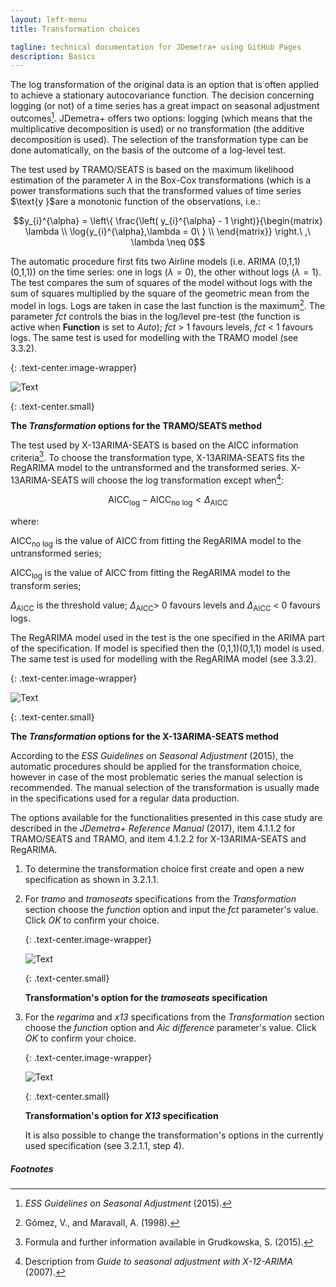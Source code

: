 ```yaml
---
layout: left-menu
title: Transformation choices

tagline: technical documentation for JDemetra+ using GitHub Pages
description: Basics
---
```


The log transformation of the original data is an option that is often
applied to achieve a stationary autocovariance function. The decision
concerning logging (or not) of a time series has a great impact on
seasonal adjustment outcomes[^4]. JDemetra+ offers two options: logging
(which means that the multiplicative decomposition is used) or no
transformation (the additive decomposition is used). The selection of
the transformation type can be done automatically, on the basis of the
outcome of a log-level test.

The test used by TRAMO/SEATS is based on the maximum likelihood
estimation of the parameter $\lambda$ in the Box-Cox transformations
(which is a power transformations such that the transformed values of
time series $\text{y }\$are a monotonic function of the observations,
i.e.:

$$y_{i}^{\alpha} = \left\{ \frac{\left( y_{i}^{\alpha} - 1 \right)}{\begin{matrix}
\lambda \\
\log{y_{i}^{\alpha},\lambda = 0\ } \\
\end{matrix}} \right.\ ,\ \lambda \neq 0$$

The automatic procedure first fits two Airline models (i.e. ARIMA
(0,1,1)(0,1,1)) on the time series: one in logs ($\lambda = 0$), the other
without logs ($\lambda = 1$). The test compares the sum of squares of
the model without logs with the sum of squares multiplied by the square
of the geometric mean from the model in logs. Logs are taken in case the
last function is the maximum[^5]. The parameter *fct* controls the bias
in the log/level pre-test (the function is active when **Function** is
set to *Auto*); *fct* \> 1 favours levels, *fct* \< 1 favours logs. The
same test is used for modelling with the TRAMO model (see 3.3.2).

{: .text-center.image-wrapper}

![Text](/assets/img/user-guide/UG_SA_image37.jpg)

{: .text-center.small}

**The *Transformation* options for the TRAMO/SEATS method**

The test used by X-13ARIMA-SEATS is based on the AICC information
criteria[^6]. To choose the transformation type, X-13ARIMA-SEATS fits the
RegARIMA model to the untransformed and the transformed series.  X-13ARIMA-SEATS will choose
the log transformation except when[^7]:

$$\text{AICC}_{\log} - \text{AICC}_{\text{no\ log}} < \Delta_{\text{AICC}}$$

where:

$\text{AICC}_{\text{no\ log}}$ is the value of AICC from fitting the
RegARIMA model to the untransformed series;

$\text{AICC}_{\log}$ is the value of AICC from fitting the RegARIMA
model to the transform series;

$\Delta_{\text{AICC}}$ is the threshold value; $\Delta_{\text{AICC}}$\>
0 favours levels and $\Delta_{\text{AICC}}$ \< 0 favours logs.

The RegARIMA model used in the test is the one specified in the ARIMA
part of the specification. If model is specified then the (0,1,1)(0,1,1)
model is used. The same test is used for modelling with the RegARIMA
model (see 3.3.2).

{: .text-center.image-wrapper}

![Text](/assets/img/user-guide/UG_SA_image38.jpg)

{: .text-center.small}

**The *Transformation* options for the X-13ARIMA-SEATS method**

According to the *ESS Guidelines on Seasonal Adjustment* (2015), the
automatic procedures should be applied for the transformation choice,
however in case of the most problematic series the manual selection is
recommended. The manual selection of the transformation is usually made
in the specifications used for a regular data production.

The options available for the functionalities presented in this case study
are described in the *JDemetra+ Reference Manual* (2017), item 4.1.1.2
for TRAMO/SEATS and TRAMO, and item 4.1.2.2 for X-13ARIMA-SEATS and
RegARIMA.

1.  To determine the transformation choice first create and open a new
    specification as shown in 3.2.1.1.

2.  For *tramo* and *tramoseats* specifications from the
    *Transformation* section choose the *function* option and input the
    *fct* parameter's value. Click *OK* to confirm your choice.
	
	{: .text-center.image-wrapper}

	![Text](/assets/img/user-guide/UG_SA_image39.jpg)

	{: .text-center.small}

	**Transformation's option for the *tramoseats* specification**

3.  For the *regarima* and *x13* specifications from the
    *Transformation* section choose the *function* option and *Aic
    difference* parameter's value. Click *OK* to confirm your choice.

	{: .text-center.image-wrapper}

	![Text](/assets/img/user-guide/UG_SA_image40.jpg)

	{: .text-center.small}

	**Transformation's option for *X13* specification**

	It is also possible to change the transformation's options in the currently used specification (see 3.2.1.1, step 4).


##### Footnotes


[^4]: *ESS Guidelines on Seasonal Adjustment* (2015).

[^5]: Gómez, V., and Maravall, A. (1998).

[^6]: Formula and further information available in Grudkowska, S.
    (2015).

[^7]: Description from *Guide to seasonal adjustment with X-12-ARIMA*
    (2007).
